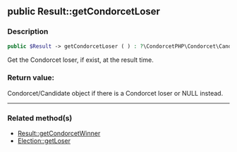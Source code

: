 ## public Result::getCondorcetLoser

### Description    

```php
public $Result -> getCondorcetLoser ( ) : ?\CondorcetPHP\Condorcet\Candidate
```

Get the Condorcet loser, if exist, at the result time.    


### Return value:   

Condorcet/Candidate object if there is a Condorcet loser or NULL instead.


---------------------------------------

### Related method(s)      

* [Result::getCondorcetWinner](../Result%20Class/public%20Result--getCondorcetWinner.md)    
* [Election::getLoser](../Election%20Class/public%20Election--getLoser.md)    
